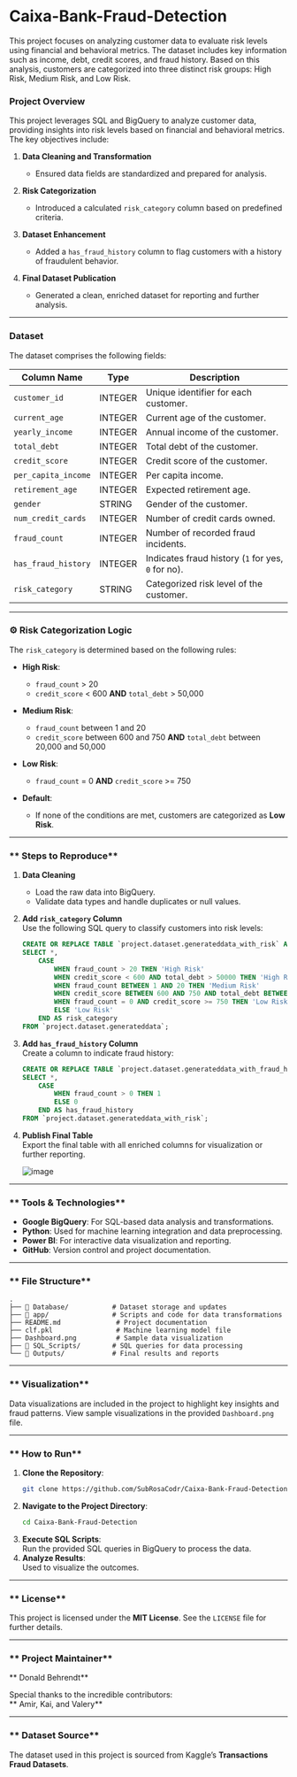 # Caixa-Bank-Fraud-Detection
This project focuses on analyzing customer data to evaluate risk levels using financial and behavioral metrics. The dataset includes key information such as income, debt, credit scores, and fraud history. Based on this analysis, customers are categorized into three distinct risk groups: High Risk, Medium Risk, and Low Risk.


### **Project Overview**

This project leverages SQL and BigQuery to analyze customer data, providing insights into risk levels based on financial and behavioral metrics. The key objectives include:

1. **Data Cleaning and Transformation**  
   - Ensured data fields are standardized and prepared for analysis.  

2. **Risk Categorization**  
   - Introduced a calculated `risk_category` column based on predefined criteria.  

3. **Dataset Enhancement**  
   - Added a `has_fraud_history` column to flag customers with a history of fraudulent behavior.  

4. **Final Dataset Publication**  
   - Generated a clean, enriched dataset for reporting and further analysis.  

---

### **Dataset**

The dataset comprises the following fields:

| **Column Name**       | **Type**    | **Description**                                              |
|------------------------|-------------|--------------------------------------------------------------|
| `customer_id`          | INTEGER     | Unique identifier for each customer.                        |
| `current_age`          | INTEGER     | Current age of the customer.                                |
| `yearly_income`        | INTEGER     | Annual income of the customer.                              |
| `total_debt`           | INTEGER     | Total debt of the customer.                                 |
| `credit_score`         | INTEGER     | Credit score of the customer.                               |
| `per_capita_income`    | INTEGER     | Per capita income.                                          |
| `retirement_age`       | INTEGER     | Expected retirement age.                                    |
| `gender`               | STRING      | Gender of the customer.                                     |
| `num_credit_cards`     | INTEGER     | Number of credit cards owned.                               |
| `fraud_count`          | INTEGER     | Number of recorded fraud incidents.                         |
| `has_fraud_history`    | INTEGER     | Indicates fraud history (`1` for yes, `0` for no).          |
| `risk_category`        | STRING      | Categorized risk level of the customer.                     |

---

### **⚙ Risk Categorization Logic**

The `risk_category` is determined based on the following rules:  

- **High Risk**:  
  - `fraud_count` > 20  
  - `credit_score` < 600 **AND** `total_debt` > 50,000  

- **Medium Risk**:  
  - `fraud_count` between 1 and 20  
  - `credit_score` between 600 and 750 **AND** `total_debt` between 20,000 and 50,000  

- **Low Risk**:  
  - `fraud_count` = 0 **AND** `credit_score` >= 750  

- **Default**:  
  - If none of the conditions are met, customers are categorized as **Low Risk**.  

---

### ** Steps to Reproduce**

1. **Data Cleaning**  
   - Load the raw data into BigQuery.  
   - Validate data types and handle duplicates or null values.  

2. **Add `risk_category` Column**  
   Use the following SQL query to classify customers into risk levels:  

   ```sql
   CREATE OR REPLACE TABLE `project.dataset.generateddata_with_risk` AS
   SELECT *,
       CASE
           WHEN fraud_count > 20 THEN 'High Risk'
           WHEN credit_score < 600 AND total_debt > 50000 THEN 'High Risk'
           WHEN fraud_count BETWEEN 1 AND 20 THEN 'Medium Risk'
           WHEN credit_score BETWEEN 600 AND 750 AND total_debt BETWEEN 20000 AND 50000 THEN 'Medium Risk'
           WHEN fraud_count = 0 AND credit_score >= 750 THEN 'Low Risk'
           ELSE 'Low Risk'
       END AS risk_category
   FROM `project.dataset.generateddata`;
   ```

3. **Add `has_fraud_history` Column**  
   Create a column to indicate fraud history:  

   ```sql
   CREATE OR REPLACE TABLE `project.dataset.generateddata_with_fraud_history` AS
   SELECT *,
       CASE
           WHEN fraud_count > 0 THEN 1
           ELSE 0
       END AS has_fraud_history
   FROM `project.dataset.generateddata_with_risk`;
   ```

4. **Publish Final Table**  
   Export the final table with all enriched columns for visualization or further reporting.

   ![image](https://github.com/user-attachments/assets/32716df2-94a5-4043-8c1d-603dc792b542)



---

### ** Tools & Technologies**

- **Google BigQuery**: For SQL-based data analysis and transformations.  
- **Python**: Used for machine learning integration and data preprocessing.  
- **Power BI**: For interactive data visualization and reporting.  
- **GitHub**: Version control and project documentation.  

---

### ** File Structure**

```
.
├── 📁 Database/           # Dataset storage and updates
├── 📁 app/                # Scripts and code for data transformations
├── README.md              # Project documentation
├── clf.pkl                # Machine learning model file
├── Dashboard.png          # Sample data visualization
├── 📁 SQL_Scripts/        # SQL queries for data processing
└── 📁 Outputs/            # Final results and reports
```

---

### ** Visualization**  
Data visualizations are included in the project to highlight key insights and fraud patterns. View sample visualizations in the provided `Dashboard.png` file.

---

### ** How to Run**

1. **Clone the Repository**:  
   ```bash
   git clone https://github.com/SubRosaCodr/Caixa-Bank-Fraud-Detection.git
   ```
2. **Navigate to the Project Directory**:  
   ```bash
   cd Caixa-Bank-Fraud-Detection
   ```
3. **Execute SQL Scripts**:  
   Run the provided SQL queries in BigQuery to process the data.  
4. **Analyze Results**:  
   Used to visualize the outcomes.

---

### ** License**  
This project is licensed under the **MIT License**. See the `LICENSE` file for further details.

---

### ** Project Maintainer**  
** Donald Behrendt**  

Special thanks to the incredible contributors:  
** Amir, Kai, and Valery**

---

### ** Dataset Source**  
The dataset used in this project is sourced from Kaggle’s **Transactions Fraud Datasets**.


